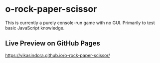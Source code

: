 # o-rock-paper-scissor
This is currently a purely console-run game with no GUI. Primarily to test basic JavaScript knowledge.
## Live Preview on GitHub Pages
https://vikasindora.github.io/o-rock-paper-scissor/